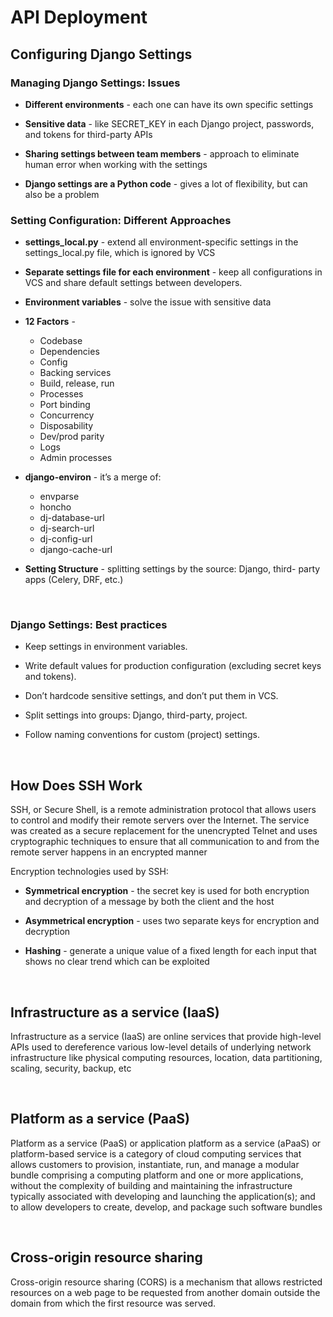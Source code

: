 # API Deployment

## Configuring Django Settings

### Managing Django Settings: Issues

- **Different environments** - each one can have its own specific settings

- **Sensitive data** - like SECRET_KEY in each Django project, passwords, and tokens for third-party APIs

- **Sharing settings between team members** - approach to eliminate human error when working with the settings

- **Django settings are a Python code** - gives a lot of flexibility, but can also be a problem

### Setting Configuration: Different Approaches

- **settings_local.py** - extend all environment-specific settings in the settings_local.py file, which is ignored by VCS

- **Separate settings file for each environment** - keep all configurations in VCS and share default settings between developers.

- **Environment variables** - solve the issue with sensitive data

- **12 Factors** -

  - Codebase
  - Dependencies
  - Config
  - Backing services
  - Build, release, run
  - Processes
  - Port binding
  - Concurrency
  - Disposability
  - Dev/prod parity
  - Logs
  - Admin processes

- **django-environ** - it’s a merge of:

  - envparse
  - honcho
  - dj-database-url
  - dj-search-url
  - dj-config-url
  - django-cache-url

- **Setting Structure** - splitting settings by the source: Django, third- party apps (Celery, DRF, etc.)

&nbsp;

### Django Settings: Best practices

- Keep settings in environment variables.

- Write default values for production configuration (excluding secret keys and tokens).

- Don’t hardcode sensitive settings, and don’t put them in VCS.

- Split settings into groups: Django, third-party, project.

- Follow naming conventions for custom (project) settings.

&nbsp;

## How Does SSH Work

SSH, or Secure Shell, is a remote administration protocol that allows users to control and modify their remote servers over the Internet. The service was created as a secure replacement for the unencrypted Telnet and uses cryptographic techniques to ensure that all communication to and from the remote server happens in an encrypted manner

Encryption technologies used by SSH:

- **Symmetrical encryption** - the secret key is used for both encryption and decryption of a message by both the client and the host

- **Asymmetrical encryption** - uses two separate keys for encryption and decryption

- **Hashing** - generate a unique value of a fixed length for each input that shows no clear trend which can be exploited

&nbsp;

## Infrastructure as a service (IaaS)

Infrastructure as a service (IaaS) are online services that provide high-level APIs used to dereference various low-level details of underlying network infrastructure like physical computing resources, location, data partitioning, scaling, security, backup, etc

&nbsp;

## Platform as a service (PaaS)

Platform as a service (PaaS) or application platform as a service (aPaaS) or platform-based service is a category of cloud computing services that allows customers to provision, instantiate, run, and manage a modular bundle comprising a computing platform and one or more applications, without the complexity of building and maintaining the infrastructure typically associated with developing and launching the application(s); and to allow developers to create, develop, and package such software bundles

&nbsp;

## Cross-origin resource sharing

Cross-origin resource sharing (CORS) is a mechanism that allows restricted resources on a web page to be requested from another domain outside the domain from which the first resource was served.
